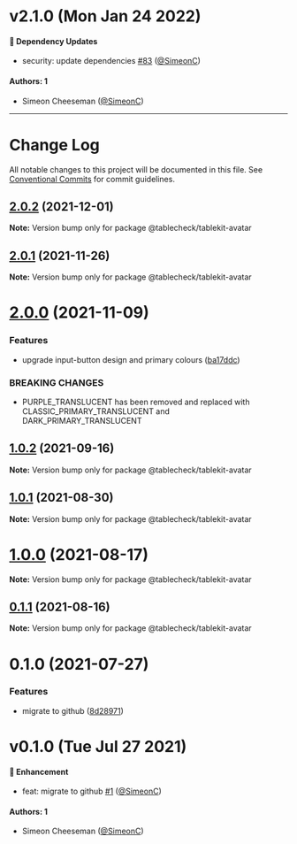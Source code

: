 # v2.1.0 (Mon Jan 24 2022)

#### 🔩 Dependency Updates

- security: update dependencies [#83](https://github.com/tablecheck/tablekit/pull/83) ([@SimeonC](https://github.com/SimeonC))

#### Authors: 1

- Simeon Cheeseman ([@SimeonC](https://github.com/SimeonC))

---

# Change Log

All notable changes to this project will be documented in this file.
See [Conventional Commits](https://conventionalcommits.org) for commit guidelines.

## [2.0.2](https://github.com/tablecheck/tablekit/compare/@tablecheck/tablekit-avatar@2.0.1...@tablecheck/tablekit-avatar@2.0.2) (2021-12-01)

**Note:** Version bump only for package @tablecheck/tablekit-avatar





## [2.0.1](https://github.com/tablecheck/tablekit/compare/@tablecheck/tablekit-avatar@2.0.0...@tablecheck/tablekit-avatar@2.0.1) (2021-11-26)

**Note:** Version bump only for package @tablecheck/tablekit-avatar





# [2.0.0](https://github.com/tablecheck/tablekit/compare/@tablecheck/tablekit-avatar@1.0.2...@tablecheck/tablekit-avatar@2.0.0) (2021-11-09)


### Features

* upgrade input-button design and primary colours ([ba17ddc](https://github.com/tablecheck/tablekit/commit/ba17ddccb7634573f8c151a734d2f1acb3b82ec7))


### BREAKING CHANGES

* PURPLE_TRANSLUCENT has been removed and replaced with CLASSIC_PRIMARY_TRANSLUCENT and DARK_PRIMARY_TRANSLUCENT





## [1.0.2](https://github.com/tablecheck/tablekit/compare/@tablecheck/tablekit-avatar@1.0.1...@tablecheck/tablekit-avatar@1.0.2) (2021-09-16)

**Note:** Version bump only for package @tablecheck/tablekit-avatar





## [1.0.1](https://github.com/tablecheck/tablekit/compare/@tablecheck/tablekit-avatar@1.0.0...@tablecheck/tablekit-avatar@1.0.1) (2021-08-30)

**Note:** Version bump only for package @tablecheck/tablekit-avatar





# [1.0.0](https://github.com/tablecheck/tablekit/compare/@tablecheck/tablekit-avatar@0.1.1...@tablecheck/tablekit-avatar@1.0.0) (2021-08-17)

**Note:** Version bump only for package @tablecheck/tablekit-avatar





## [0.1.1](https://github.com/tablecheck/tablekit/compare/@tablecheck/tablekit-avatar@0.1.0...@tablecheck/tablekit-avatar@0.1.1) (2021-08-16)

**Note:** Version bump only for package @tablecheck/tablekit-avatar





# 0.1.0 (2021-07-27)


### Features

* migrate to github ([8d28971](https://github.com/tablecheck/tablekit/commit/8d28971175010fcb2a3cd9c48a749e7af1bdc9f9))





# v0.1.0 (Tue Jul 27 2021)

#### 🚀 Enhancement

- feat: migrate to github [#1](https://github.com/tablecheck/tablekit/pull/1) ([@SimeonC](https://github.com/SimeonC))

#### Authors: 1

- Simeon Cheeseman ([@SimeonC](https://github.com/SimeonC))
